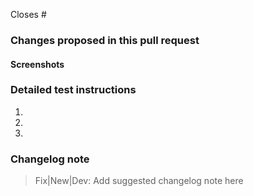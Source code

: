 <!-- You can erase any parts of this template not applicable to your pull request. -->

<!-- Reference issue(s) that this PR fixes or addresses -->
Closes # 

### Changes proposed in this pull request
<!-- Explain what this PR adds or changes, why, and how this will impact users. -->

#### Screenshots
<!--- Optional --->

### Detailed test instructions
<!-- Add steps to confirm the fix or change. -->
1. 
2. 
3. 

<!-- Please add details of other areas that might be impacted by the change. -->

### Changelog note
<!-- Changelog notes highlight what's fixed or added in a release. -->

> Fix|New|Dev: Add suggested changelog note here
